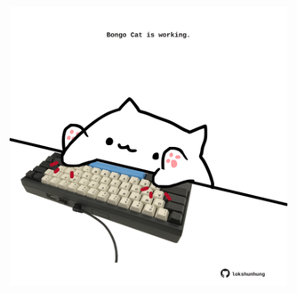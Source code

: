 <!-- built at 06/07/2023, 17:00:52 UTC -->
<p align="center">
  <img width="500" height="500" src="./ReadmeImage.svg">
</p>
